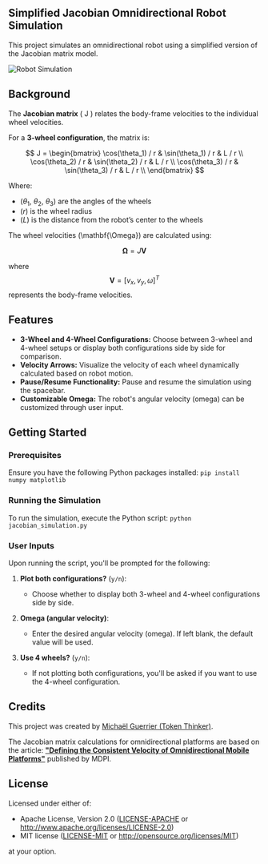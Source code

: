## Simplified Jacobian Omnidirectional Robot Simulation

This project simulates an omnidirectional robot using a simplified version of the Jacobian matrix model.

![Robot Simulation](robot_simulation.gif)


## Background
The **Jacobian matrix** \( J \) relates the body-frame velocities to the individual wheel velocities. 

For a **3-wheel configuration**, the matrix is:

$$ J = 
\begin{bmatrix}
\cos(\theta_1) / r & \sin(\theta_1) / r & L / r \\
\cos(\theta_2) / r & \sin(\theta_2) / r & L / r \\
\cos(\theta_3) / r & \sin(\theta_3) / r & L / r \\
\end{bmatrix}
$$

Where:
- ($\theta_1$, $\theta_2$, $\theta_3$) are the angles of the wheels
- \($r$) is the wheel radius
- \($L$) is the distance from the robot’s center to the wheels

The wheel velocities \(\mathbf{\Omega}\) are calculated using:

$$ \mathbf{\Omega} = J \mathbf{V} $$

where $$\mathbf{V} = [v_x, v_y, \omega]^T$$ represents the body-frame velocities.



## Features

- **3-Wheel and 4-Wheel Configurations:** Choose between 3-wheel and 4-wheel setups or display both configurations side by side for comparison.
- **Velocity Arrows:** Visualize the velocity of each wheel dynamically calculated based on robot motion.
- **Pause/Resume Functionality:** Pause and resume the simulation using the spacebar.
- **Customizable Omega:** The robot's angular velocity (omega) can be customized through user input.

## Getting Started

### Prerequisites

Ensure you have the following Python packages installed:
`pip install numpy matplotlib`


### Running the Simulation

To run the simulation, execute the Python script:
`python jacobian_simulation.py`


### User Inputs

Upon running the script, you'll be prompted for the following:

1. **Plot both configurations?** (`y/n`):
   - Choose whether to display both 3-wheel and 4-wheel configurations side by side.
   
2. **Omega (angular velocity)**:
   - Enter the desired angular velocity (omega). If left blank, the default value will be used.
   
3. **Use 4 wheels?** (`y/n`):
   - If not plotting both configurations, you'll be asked if you want to use the 4-wheel configuration.

## Credits
This project was created by [Michaël Guerrier (Token Thinker)](https://github.com/Token-Thinker).

The Jacobian matrix calculations for omnidirectional platforms are based on the article: 
[**"Defining the Consistent Velocity of Omnidirectional Mobile Platforms"**](https://www.mdpi.com/2075-1702/12/6/397) published by MDPI.

## License

Licensed under either of:

- Apache License, Version 2.0 ([LICENSE-APACHE](LICENSE-APACHE) or http://www.apache.org/licenses/LICENSE-2.0)
- MIT license ([LICENSE-MIT](LICENSE-MIT) or http://opensource.org/licenses/MIT)

at your option.
